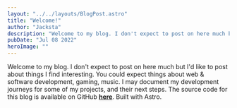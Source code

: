 ```yaml
---
layout: "../../layouts/BlogPost.astro"
title: "Welcome!"
author: "Jacksta"
description: "Welcome to my blog. I don't expect to post on here much but I'd like to post about things I find interesting..."
pubDate: "Jul 08 2022"
heroImage: ""
---
```


Welcome to my blog. I don't expect to post on here much but I'd like to post about things I find interesting. You could expect things about web & software development, gaming, music. I may document my development journeys for some of my projects, and their next steps. The source code for this blog is available on GitHub [**here**](https://github.com/jwhazy/blog). Built with Astro.

